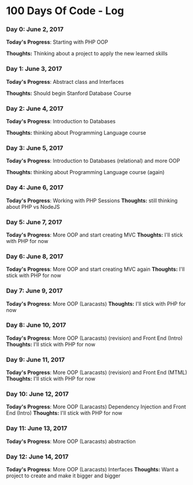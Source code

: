 # 100 Days Of Code - Log

### Day 0: June 2, 2017
**Today's Progress**: Starting with PHP OOP

**Thoughts:** Thinking about a project to apply the new learned skills



### Day 1: June 3, 2017
**Today's Progress**: Abstract class and Interfaces

**Thoughts:** Should begin Stanford Database Course


### Day 2: June 4, 2017
**Today's Progress**: Introduction to Databases

**Thoughts:** thinking about Programming Language course


### Day 3: June 5, 2017
**Today's Progress**: Introduction to Databases (relational) and more OOP

**Thoughts:** thinking about Programming Language course (again)


### Day 4: June 6, 2017
**Today's Progress**: Working with PHP Sessions
**Thoughts:** still thinking about PHP vs NodeJS


### Day 5: June 7, 2017
**Today's Progress**: More OOP and start creating MVC
**Thoughts:** I'll stick with PHP for now


### Day 6: June 8, 2017
**Today's Progress**: More OOP and start creating MVC again
**Thoughts:** I'll stick with PHP for now

### Day 7: June 9, 2017
**Today's Progress**: More OOP (Laracasts)
**Thoughts:** I'll stick with PHP for now


### Day 8: June 10, 2017
**Today's Progress**: More OOP (Laracasts) (revision) and Front End (Intro)
**Thoughts:** I'll stick with PHP for now

### Day 9: June 11, 2017
**Today's Progress**: More OOP (Laracasts) (revision) and Front End (MTML)
**Thoughts:** I'll stick with PHP for now

### Day 10: June 12, 2017
**Today's Progress**: More OOP (Laracasts) Dependency Injection and Front End (Intro)
**Thoughts:** I'll stick with PHP for now

### Day 11: June 13, 2017
**Today's Progress**: More OOP (Laracasts) abstraction


### Day 12: June 14, 2017
**Today's Progress**: More OOP (Laracasts) Interfaces
**Thoughts:** Want a project to create and make it bigger and bigger

<!--- 
### Day 0: February 30, 2016 (Example 1)
##### (delete me or comment me out)

**Today's Progress**: Fixed CSS, worked on canvas functionality for the app.

**Thoughts:** I really struggled with CSS, but, overall, I feel like I am slowly getting better at it. Canvas is still new for me, but I managed to figure out some basic functionality.

**Link to work:** [Calculator App](http://www.example.com)

### Day 0: February 30, 2016 (Example 2)
##### (delete me or comment me out)

**Today's Progress**: Fixed CSS, worked on canvas functionality for the app.

**Thoughts**: I really struggled with CSS, but, overall, I feel like I am slowly getting better at it. Canvas is still new for me, but I managed to figure out some basic functionality.

**Link(s) to work**: [Calculator App](http://www.example.com)


### Day 1: June 27, Monday

**Today's Progress**: I've gone through many exercises on FreeCodeCamp.

**Thoughts** I've recently started coding, and it's a great feeling when I finally solve an algorithm challenge after a lot of attempts and hours spent.

**Link(s) to work**
1. [Find the Longest Word in a String](https://www.freecodecamp.com/challenges/find-the-longest-word-in-a-string)
2. [Title Case a Sentence](https://www.freecodecamp.com/challenges/title-case-a-sentence)
 -->
